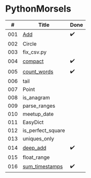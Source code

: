 # PythonMorsels

| # | Title | Done |
| --- | --- | --- |
| 001 | [Add](/001_add) | ✔️ |
| 002 | Circle |   |
| 003 | fix_csv.py |   |
| 004 | [compact](/004_compact) | ✔️ |
| 005 | [count_words](/005_count_words) | ✔️ |
| 006 | tail |   |
| 007 | Point |   |
| 008 | is_anagram |   |
| 009 | parse_ranges |   |
| 010 | meetup_date |   |
| 011 | EasyDict |   |
| 012 | is_perfect_square |   |
| 013 | uniques_only |   |
| 014 | [deep_add](/014_deep_add) | ✔️ |
| 015 | float_range |   |
| 016 | [sum_timestamps](/016_sum_timestamps) | ✔️ |
